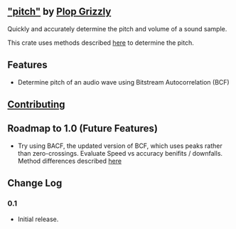 ## ["pitch"](http://plopgrizzly.com/pitch) by [Plop Grizzly](http://plopgrizzly.com)
Quickly and accurately determine the pitch and volume of a sound sample.

This crate uses methods described
[here](http://www.cycfi.com/2018/03/fast-and-efficient-pitch-detection-bitstream-autocorrelation/)
to determine the pitch.

## Features
* Determine pitch of an audio wave using Bitstream Autocorrelation (BCF)

## [Contributing](http://plopgrizzly.com/contributing/en#contributing)

## Roadmap to 1.0 (Future Features)
* Try using BACF, the updated version of BCF, which uses peaks rather than
zero-crossings.  Evaluate Speed vs accuracy benifits / downfalls.  Method
differences described
[here](http://www.cycfi.com/2018/04/fast-and-efficient-pitch-detection-bliss/)

## Change Log
### 0.1
* Initial release.

